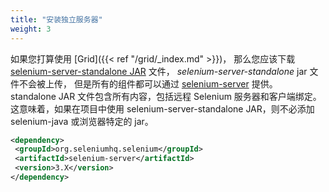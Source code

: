 ```yaml
---
title: "安装独立服务器"
weight: 3
---
```


如果您打算使用 [Grid]({{< ref "/grid/_index.md" >}})，
那么您应该下载 [selenium-server-standalone JAR](https://selenium.dev/downloads/) 文件，
_selenium-server-standalone_ jar 文件不会被上传，
但是所有的组件都可以通过 [selenium-server](//repo1.maven.org/maven2/org/seleniumhq/selenium/selenium-server/) 提供。
standalone JAR 文件包含所有内容，包括远程 Selenium 服务器和客户端绑定。
这意味着，如果在项目中使用 selenium-server-standalone JAR，则不必添加 selenium-java 或浏览器特定的 jar。

 ```xml
<dependency>
  <groupId>org.seleniumhq.selenium</groupId>
  <artifactId>selenium-server</artifactId>
  <version>3.X</version>
</dependency>
```
